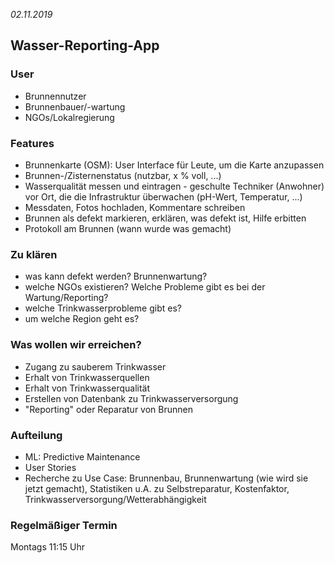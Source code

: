 *02.11.2019*

## Wasser-Reporting-App

### User
* Brunnennutzer
* Brunnenbauer/-wartung
* NGOs/Lokalregierung

### Features
* Brunnenkarte (OSM): User Interface für Leute, um die Karte anzupassen
* Brunnen-/Zisternenstatus (nutzbar, x % voll, ...)
* Wasserqualität messen und eintragen - geschulte Techniker (Anwohner) vor Ort,
  die die Infrastruktur überwachen (pH-Wert, Temperatur, ...)
* Messdaten, Fotos hochladen, Kommentare schreiben
* Brunnen als defekt markieren, erklären, was defekt ist, Hilfe erbitten
* Protokoll am Brunnen (wann wurde was gemacht)

### Zu klären
* was kann defekt werden? Brunnenwartung?
* welche NGOs existieren? Welche Probleme gibt es bei der Wartung/Reporting?
* welche Trinkwasserprobleme gibt es?
* um welche Region geht es?

### Was wollen wir erreichen?
* Zugang zu sauberem Trinkwasser
* Erhalt von Trinkwasserquellen
* Erhalt von Trinkwasserqualität
* Erstellen von Datenbank zu Trinkwasserversorgung
* "Reporting" oder Reparatur von Brunnen

### Aufteilung

* ML: Predictive Maintenance
* User Stories
* Recherche zu Use Case: Brunnenbau, Brunnenwartung (wie wird sie jetzt gemacht), 
  Statistiken u.A. zu Selbstreparatur, Kostenfaktor,
  Trinkwasserversorgung/Wetterabhängigkeit

### Regelmäßiger Termin

Montags 11:15 Uhr
